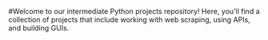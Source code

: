 #Welcome to our intermediate Python projects repository! Here, you'll find a collection of projects that include working with web scraping, using APIs, and building GUIs.

